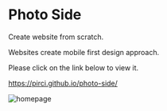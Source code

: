 # Photo Side

Create website from scratch.


Websites create mobile first design approach. 


Please click on the link below to view it.

https://pirci.github.io/photo-side/


![homepage](https://user-images.githubusercontent.com/43238947/117162697-4b63ed00-adc3-11eb-8137-ff1a79801782.png)

 
